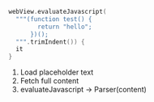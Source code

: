 ```kotlin
webView.evaluateJavascript(
  """(function test() {
        return "hello";
      })();
  """.trimIndent()) {  
  it
}
```

1. Load placeholder text
2. Fetch full content
3. evaluateJavascript -> Parser(content)